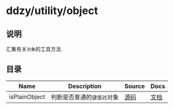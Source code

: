 # ddzy/utility/object

## 说明

汇集有关`对象`的工具方法.

## 目录

| Name          | Description                | Source                                                                                 | Docs                                                                                         |
| ------------- | -------------------------- | -------------------------------------------------------------------------------------- | -------------------------------------------------------------------------------------------- |
| isPlainObject | 判断是否普通的`键值对`对象 | [源码](https://github.com/ddzy/ts-utility-plugins/tree/master/src/ddzy/utility/object) | [文档](https://ddzy.gitbook.io/ts-utility-plugins-docs/utility/utility-object/isplainobject) |